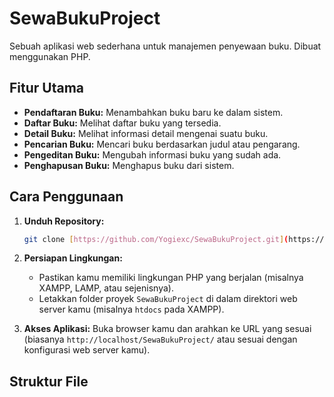 # SewaBukuProject

Sebuah aplikasi web sederhana untuk manajemen penyewaan buku. Dibuat menggunakan PHP.

## Fitur Utama

* **Pendaftaran Buku:** Menambahkan buku baru ke dalam sistem.
* **Daftar Buku:** Melihat daftar buku yang tersedia.
* **Detail Buku:** Melihat informasi detail mengenai suatu buku.
* **Pencarian Buku:** Mencari buku berdasarkan judul atau pengarang.
* **Pengeditan Buku:** Mengubah informasi buku yang sudah ada.
* **Penghapusan Buku:** Menghapus buku dari sistem.

## Cara Penggunaan

1.  **Unduh Repository:**
    ```bash
    git clone [https://github.com/Yogiexc/SewaBukuProject.git](https://github.com/Yogiexc/SewaBukuProject.git)
    ```

2.  **Persiapan Lingkungan:**
    * Pastikan kamu memiliki lingkungan PHP yang berjalan (misalnya XAMPP, LAMP, atau sejenisnya).
    * Letakkan folder proyek `SewaBukuProject` di dalam direktori web server kamu (misalnya `htdocs` pada XAMPP).

3.  **Akses Aplikasi:**
    Buka browser kamu dan arahkan ke URL yang sesuai (biasanya `http://localhost/SewaBukuProject/` atau sesuai dengan konfigurasi web server kamu).

## Struktur File
